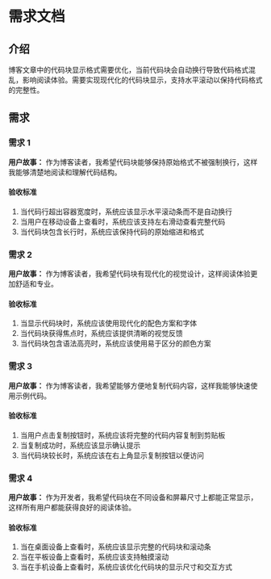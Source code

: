# 需求文档

## 介绍

博客文章中的代码块显示格式需要优化，当前代码块会自动换行导致代码格式混乱，影响阅读体验。需要实现现代化的代码块显示，支持水平滚动以保持代码格式的完整性。

## 需求

### 需求 1

**用户故事：** 作为博客读者，我希望代码块能够保持原始格式不被强制换行，这样我能够清楚地阅读和理解代码结构。

#### 验收标准

1. 当代码行超出容器宽度时，系统应该显示水平滚动条而不是自动换行
2. 当用户在移动设备上查看时，系统应该支持左右滑动查看完整代码
3. 当代码块包含长行时，系统应该保持代码的原始缩进和格式

### 需求 2

**用户故事：** 作为博客读者，我希望代码块有现代化的视觉设计，这样阅读体验更加舒适和专业。

#### 验收标准

1. 当显示代码块时，系统应该使用现代化的配色方案和字体
2. 当代码块获得焦点时，系统应该提供清晰的视觉反馈
3. 当代码块包含语法高亮时，系统应该使用易于区分的颜色方案

### 需求 3

**用户故事：** 作为博客读者，我希望能够方便地复制代码内容，这样我能够快速使用示例代码。

#### 验收标准

1. 当用户点击复制按钮时，系统应该将完整的代码内容复制到剪贴板
2. 当复制成功时，系统应该显示确认提示
3. 当代码块较长时，系统应该在右上角显示复制按钮以便访问

### 需求 4

**用户故事：** 作为开发者，我希望代码块在不同设备和屏幕尺寸上都能正常显示，这样所有用户都能获得良好的阅读体验。

#### 验收标准

1. 当在桌面设备上查看时，系统应该显示完整的代码块和滚动条
2. 当在平板设备上查看时，系统应该支持触摸滚动
3. 当在手机设备上查看时，系统应该优化代码块的显示尺寸和交互方式